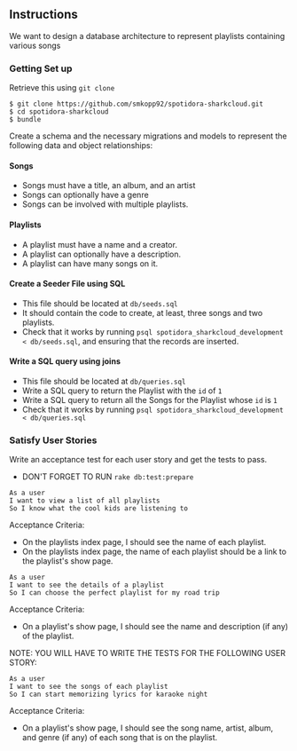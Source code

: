 ## Instructions

We want to design a database architecture to represent playlists containing various songs

### Getting Set up

Retrieve this using `git clone`

```no-highlight
$ git clone https://github.com/smkopp92/spotidora-sharkcloud.git
$ cd spotidora-sharkcloud
$ bundle
```

Create a schema and the necessary migrations and models to represent the following data and object relationships:

#### Songs

* Songs must have a title, an album, and an artist
* Songs can optionally have a genre
* Songs can be involved with multiple playlists.

#### Playlists

* A playlist must have a name and a creator.
* A playlist can optionally have a description.
* A playlist can have many songs on it.

#### Create a Seeder File using SQL

* This file should be located at `db/seeds.sql`
* It should contain the code to create, at least, three songs and two playlists.
* Check that it works by running `psql spotidora_sharkcloud_development < db/seeds.sql`, and ensuring that the records are inserted.

#### Write a SQL query using joins

* This file should be located at `db/queries.sql`
* Write a SQL query to return the Playlist with the `id` of `1`
* Write a SQL query to return all the Songs for the Playlist whose `id` is `1`
* Check that it works by running `psql spotidora_sharkcloud_development < db/queries.sql`

### Satisfy User Stories

Write an acceptance test for each user story and get the tests to pass.

* DON'T FORGET TO RUN `rake db:test:prepare`

```no-highlight
As a user
I want to view a list of all playlists
So I know what the cool kids are listening to
```

Acceptance Criteria:

* On the playlists index page, I should see the name of each playlist.
* On the playlists index page, the name of each playlist should be a link to the playlist's show page.

```no-highlight
As a user
I want to see the details of a playlist
So I can choose the perfect playlist for my road trip
```

Acceptance Criteria:

* On a playlist's show page, I should see the name and description (if any) of the playlist.

NOTE: YOU WILL HAVE TO WRITE THE TESTS FOR THE FOLLOWING USER STORY:

```no-highlight
As a user
I want to see the songs of each playlist
So I can start memorizing lyrics for karaoke night
```

Acceptance Criteria:

* On a playlist's show page, I should see the song name, artist, album, and genre (if any) of each song that is on the playlist.
